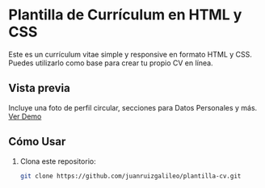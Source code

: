 # Plantilla de Currículum en HTML y CSS

Este es un currículum vitae simple y responsive en formato HTML y CSS. Puedes utilizarlo como base para crear tu propio CV en línea.

## Vista previa

Incluye una foto de perfil circular, secciones para Datos Personales y más. [Ver Demo](https://Die-e-g.github.io)

## Cómo Usar

1. Clona este repositorio:

   ```bash
   git clone https://github.com/juanruizgalileo/plantilla-cv.git
